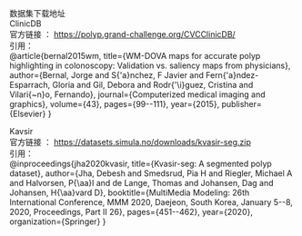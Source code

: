 数据集下载地址   
ClinicDB  
官方链接 ：  https://polyp.grand-challenge.org/CVCClinicDB/  
引用：  
@article{bernal2015wm, title={WM-DOVA maps for accurate polyp highlighting in colonoscopy: Validation vs. saliency maps from physicians}, author={Bernal, Jorge and S{'a}nchez, F Javier and Fern{'a}ndez-Esparrach, Gloria and Gil, Debora and Rodr{'\i}guez, Cristina and Vilari{~n}o, Fernando}, journal={Computerized medical imaging and graphics}, volume={43}, pages={99--111}, year={2015}, publisher={Elsevier} }

Kavsir  
官方链接 ：  https://datasets.simula.no/downloads/kvasir-seg.zip  
引用：  
@inproceedings{jha2020kvasir,
  title={Kvasir-seg: A segmented polyp dataset},
  author={Jha, Debesh and Smedsrud, Pia H and Riegler, Michael A and Halvorsen, P{\aa}l and de Lange, Thomas and Johansen, Dag and Johansen, H{\aa}vard D},
  booktitle={MultiMedia Modeling: 26th International Conference, MMM 2020, Daejeon, South Korea, January 5--8, 2020, Proceedings, Part II 26},
  pages={451--462},
  year={2020},
  organization={Springer}
}
